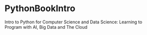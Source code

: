 # PythonBookIntro
Intro to Python for Computer Science and Data Science: Learning to Program with AI, Big Data and The Cloud
